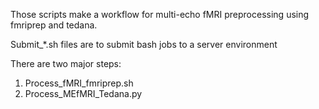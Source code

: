 Those scripts make a workflow for multi-echo fMRI preprocessing using fmriprep and tedana.

Submit_*.sh files are to submit bash jobs to a server environment

There are two major steps:
1. Process_fMRI_fmriprep.sh
2. Process_MEfMRI_Tedana.py
